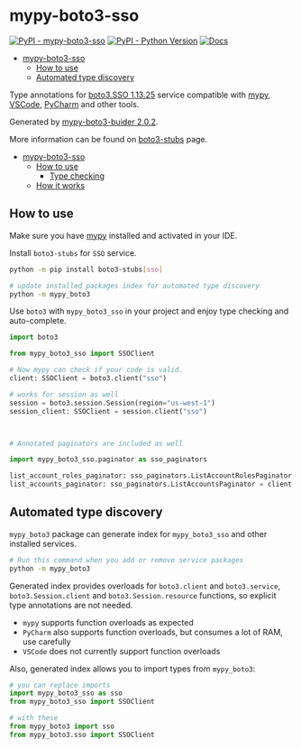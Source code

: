 # mypy-boto3-sso

[![PyPI - mypy-boto3-sso](https://img.shields.io/pypi/v/mypy-boto3-sso.svg?color=blue)](https://pypi.org/project/mypy-boto3-sso)
[![PyPI - Python Version](https://img.shields.io/pypi/pyversions/mypy-boto3-sso.svg?color=blue)](https://pypi.org/project/mypy-boto3-sso)
[![Docs](https://img.shields.io/readthedocs/mypy-boto3-builder.svg?color=blue)](https://mypy-boto3-builder.readthedocs.io/)

- [mypy-boto3-sso](#mypy-boto3-sso)
  - [How to use](#how-to-use)
  - [Automated type discovery](#automated-type-discovery)


Type annotations for
[boto3.SSO 1.13.25](https://boto3.amazonaws.com/v1/documentation/api/1.13.25/reference/services/sso.html#SSO) service
compatible with [mypy](https://github.com/python/mypy), [VSCode](https://code.visualstudio.com/),
[PyCharm](https://www.jetbrains.com/pycharm/) and other tools.

Generated by [mypy-boto3-buider 2.0.2](https://github.com/vemel/mypy_boto3_builder).

More information can be found on [boto3-stubs](https://pypi.org/project/boto3-stubs/) page.

- [mypy-boto3-sso](#mypy-boto3-sso)
  - [How to use](#how-to-use)
    - [Type checking](#type-checking)
  - [How it works](#how-it-works)

## How to use

Make sure you have [mypy](https://github.com/python/mypy) installed and activated in your IDE.

Install `boto3-stubs` for `SSO` service.

```bash
python -m pip install boto3-stubs[sso]

# update installed packages index for automated type discovery
python -m mypy_boto3
```

Use `boto3` with `mypy_boto3_sso` in your project and enjoy type checking and auto-complete.

```python
import boto3

from mypy_boto3_sso import SSOClient

# Now mypy can check if your code is valid.
client: SSOClient = boto3.client("sso")

# works for session as well
session = boto3.session.Session(region="us-west-1")
session_client: SSOClient = session.client("sso")



# Annotated paginators are included as well

import mypy_boto3_sso.paginator as sso_paginators

list_account_roles_paginator: sso_paginators.ListAccountRolesPaginator = client.get_paginator("list_account_roles")
list_accounts_paginator: sso_paginators.ListAccountsPaginator = client.get_paginator("list_accounts")
```

## Automated type discovery

`mypy_boto3` package can generate index for `mypy_boto3_sso` and other installed services.

```bash
# Run this command when you add or remove service packages
python -m mypy_boto3
```

Generated index provides overloads for `boto3.client` and `boto3.service`,
`boto3.Session.client` and `boto3.Session.resource` functions,
so explicit type annotations are not needed.

- `mypy` supports function overloads as expected
- `PyCharm` also supports function overloads, but consumes a lot of RAM, use carefully
- `VSCode` does not currently support function overloads

Also, generated index allows you to import types from `mypy_boto3`:

```python
# you can replace imports
import mypy_boto3_sso as sso
from mypy_boto3_sso import SSOClient

# with these
from mypy_boto3 import sso
from mypy_boto3.sso import SSOClient
```